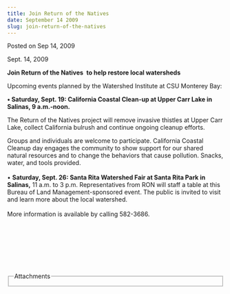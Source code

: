 ```yaml
---
title: Join Return of the Natives
date: September 14 2009
slug: join-return-of-the-natives
---
```


 



<span class="date">Posted on Sep 14, 2009    </span>
<p>Sept. 14, 2009</p>
<strong>Join Return of the Natives</strong> <strong>&#xA0;to help
restore local watersheds</strong>
<p>Upcoming events planned by the Watershed Institute at CSU
Monterey Bay:</p>
<p><strong>&#x2022; Saturday, Sept. 19: California Coastal Clean-up at
Upper Carr Lake in Salinas, 9 a.m.-noon.</strong></p>
<p>The Return of the Natives project will remove invasive thistles
at Upper Carr Lake, collect California bulrush and continue ongoing
cleanup efforts.</p>
<p>Groups and individuals are welcome to participate. California
Coastal Cleanup day engages the community to show support for our
shared natural resources and to change the behaviors that cause
pollution. Snacks, water, and tools provided.<br>
<br>
&#x2022; <strong>Saturday, Sept. 26: Santa Rita Watershed Fair at Santa
Rita Park in Salinas,</strong> 11 a.m. to 3 p.m. Representatives
from RON will staff a table at this Bureau of Land
Management-sponsored event. The public is invited to visit and
learn more about the local watershed.<br>
<br>
More information is available by calling 582-3686.</br></br></br></br></p>
<p>&#xA0;</p>
<p>&#xA0;</p>
<fieldset class="fieldgroup group-attachments">
<legend>Attachments</legend>
<div class="field field-type-emvideo field-field-attach-video">
<div class="field-items">
<div class="field-item odd">
<div class="emvideo emvideo-video emvideo-"/>
</div>
</div>
</div>
</fieldset>





```
